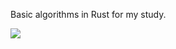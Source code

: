 Basic algorithms in Rust for my study.

![](https://github.com/hhiraba/algorithms-in-rust/workflows/Rust/badge.svg)
